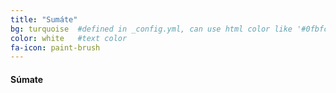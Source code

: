 ```yaml
---
title: "Sumáte"
bg: turquoise  #defined in _config.yml, can use html color like '#0fbfcf'
color: white   #text color
fa-icon: paint-brush
---
```


#### Súmate